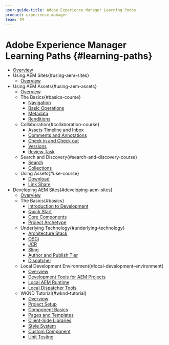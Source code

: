 ```yaml
---
user-guide-title: Adobe Experience Manager Learning Paths
product: experience-manager
team: TM
---
```


# Adobe Experience Manager Learning Paths {#learning-paths}

+ [Overview](./overview.md)
+ Using AEM Sites{#using-aem-sites}
  + [Overview](using-aem-sites/overview.md)
+ Using AEM Assets{#using-aem-assets}
  + [Overview](using-aem-assets/overview.md)
  + The Basics{#basics-course}
    + [Navigation](using-aem-assets/basics/navigation.md)
    + [Basic Operations](using-aem-assets/basics/basic-operations.md)
    + [Metadata](using-aem-assets/basics/metadata.md)
    + [Renditions](using-aem-assets/basics/renditions.md)
  + Collaboration{#collaboration-course}
    + [Assets Timeline and Inbox](using-aem-assets/collaboration/timeline-and-inbox.md)
    + [Comments and Annotations](using-aem-assets/collaboration/comments-and-annotations.md)
    + [Check in and Check out](using-aem-assets/collaboration/check-in-and-check-out.md)
    + [Versions](using-aem-assets/collaboration/versions.md)
    + [Review Task](using-aem-assets/collaboration/review-task.md)
  + Search and Discovery{#search-and-discovery-course}
    + [Search](using-aem-assets/search-and-discovery/search.md)
    + [Collections](using-aem-assets/search-and-discovery/collections.md)
  + Using Assets{#use-course}
    + [Download](using-aem-assets/usage/download.md)
    + [Link Share](using-aem-assets/usage/link-share.md)
+ Developing AEM Sites{#developing-aem-sites}
  + [Overview](./developing-aem-sites/overview.md)
  + The Basics{#basics}
    + [Introduction to Development](./developing-aem-sites/basics/introduction-development.md)
    + [Quick Start](./developing-aem-sites/basics/quick-start.md)
    + [Core Components](./developing-aem-sites/basics/core-components.md)
    + [Project Archetype](./developing-aem-sites/basics/project-archetype.md)
  + Underlying Technology{#underlying-technology}
    + [Architecture Stack](./developing-aem-sites/underlying-technology/architecture-stack.md)
    + [OSGi](./developing-aem-sites/underlying-technology/introduction-osgi.md)
    + [JCR](./developing-aem-sites/underlying-technology/introduction-jcr.md)
    + [Sling](./developing-aem-sites/underlying-technology/introduction-sling.md)
    + [Author and Publish Tier](./developing-aem-sites/underlying-technology/author-publish-tier.md)
    + [Dispatcher](./developing-aem-sites/underlying-technology/introduction-dispatcher.md)
  + Local Development Environment{#local-development-environment}
    + [Overview](https://docs.adobe.com/content/help/en/experience-manager-learn/cloud-service/local-development-environment-set-up/overview.html)
    + [Development Tools for AEM Projects](https://docs.adobe.com/content/help/en/experience-manager-learn/cloud-service/local-development-environment-set-up/development-tools.html)
    + [Local AEM Runtime](https://docs.adobe.com/content/help/en/experience-manager-learn/cloud-service/local-development-environment-set-up/aem-runtime.html)
    + [Local Dispatcher Tools](https://docs.adobe.com/content/help/en/experience-manager-learn/cloud-service/local-development-environment-set-up/dispatcher-tools.html)
  + WKND Tutorial{#wknd-tutorial}
    + [Overview](https://docs.adobe.com/content/help/en/experience-manager-learn/getting-started-wknd-tutorial-develop/overview.html)
    + [Project Setup](https://docs.adobe.com/content/help/en/experience-manager-learn/getting-started-wknd-tutorial-develop/project-setup.html)
    + [Component Basics](https://docs.adobe.com/content/help/en/experience-manager-learn/getting-started-wknd-tutorial-develop/component-basics.html)
    + [Pages and Templates](https://docs.adobe.com/content/help/en/experience-manager-learn/getting-started-wknd-tutorial-develop/pages-templates.html)
    + [Client-Side Libraries](https://docs.adobe.com/content/help/en/experience-manager-learn/getting-started-wknd-tutorial-develop/client-side-libraries.html)
    + [Style System](https://docs.adobe.com/content/help/en/experience-manager-learn/getting-started-wknd-tutorial-develop/style-system.html)
    + [Custom Component](https://docs.adobe.com/content/help/en/experience-manager-learn/getting-started-wknd-tutorial-develop/custom-component.html)
    + [Unit Testing](https://docs.adobe.com/content/help/en/experience-manager-learn/getting-started-wknd-tutorial-develop/unit-testing.html)
